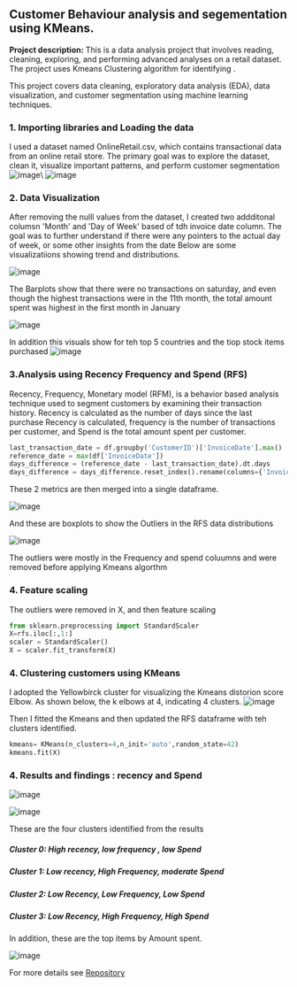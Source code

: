 ## Customer Behaviour analysis and segementation using KMeans.

**Project description:**  This is a data analysis project that involves reading, cleaning, exploring, and performing advanced analyses on a retail dataset.
The project uses Kmeans Clustering algorithm for identifying .

This project covers data cleaning, exploratory data analysis (EDA), data visualization, and customer segmentation using machine learning techniques. 

### 1. Importing libraries and Loading the data

 I used a dataset named OnlineRetail.csv, which contains transactional data from an online retail store. The primary goal was to explore the dataset, clean it, visualize important patterns, and perform customer segmentation
![image](https://github.com/moyinajayi/moyinajayi.github.io/assets/9222400/1dd5cc1a-05f8-4f53-82ab-93ed3cef801a)\ ![image](https://github.com/moyinajayi/moyinajayi.github.io/assets/9222400/ef198a92-0413-4d6f-9b09-b7abd3f70b30)


### 2. Data Visualization

After removing the nulll values from the dataset, I created two addditonal columsn 'Month' and 'Day of Week' based of tdh invoice date column. 
The goal was to further understand if there were any pointers to the actual day of week, or some other insights from the date
Below  are some visualizatiions showing trend and distributions.

![image](https://github.com/moyinajayi/moyinajayi.github.io/assets/9222400/12ea5d21-e2d4-4d01-9b60-3e779eadfd20)

The Barplots show that there were no transactions on saturday, and even though the highest transactions were in the 11th month, the total amount spent was highest in the first month in January

![image](https://github.com/moyinajayi/moyinajayi.github.io/assets/9222400/39f1f7ee-a0ab-4aa9-874f-a921c7b192af)


In addition this visuals show for teh top 5 countries and the tiop stock items purchased 
![image](https://github.com/moyinajayi/moyinajayi.github.io/assets/9222400/fa2c6cc6-828c-4e81-a884-c5253ae4185c)



### 3.Analysis using Recency Frequency and Spend (RFS)

Recency, Frequency, Monetary model (RFM), is a behavior based analysis technique used to segment customers by examining their transaction history. Recency is calculated as the number of days since the last purchase
Recency is calculated, frequency is the number of transactions per customer, and Spend is the total amount spent per customer.

```python
last_transaction_date = df.groupby('CustomerID')['InvoiceDate'].max()
reference_date = max(df['InvoiceDate'])
days_difference = (reference_date - last_transaction_date).dt.days
days_difference = days_difference.reset_index().rename(columns={'InvoiceDate': 'recency'})
```
These 2 metrics are then merged into a single dataframe.

![image](https://github.com/moyinajayi/moyinajayi.github.io/assets/9222400/0edc2421-bd39-4d44-919c-a4229c163394)

And these are boxplots to show the Outliers in the RFS data distributions

![image](https://github.com/moyinajayi/moyinajayi.github.io/assets/9222400/a58e8814-c381-4661-8e36-f87844461b16)

The outliers were mostly in the Frequency and spend coluumns and were removed before applying Kmeans algorthm



### 4. Feature scaling

The outliers were removed in X, and then feature scaling 

```python
from sklearn.preprocessing import StandardScaler
X=rfs.iloc[:,1:]
scaler = StandardScaler()
X = scaler.fit_transform(X)
```


### 4. Clustering customers using KMeans

I adopted the Yellowbirck cluster for visualizing the Kmeans distorion score Elbow. As shown below, the k elbows at 4, indicating 4 clusters.
![image](https://github.com/moyinajayi/moyinajayi.github.io/assets/9222400/1398c04e-8d19-407a-a8d1-6653e02ad672)

Then I fitted the Kmeans and then updated the RFS dataframe with teh clusters identified.

```python
kmeans= KMeans(n_clusters=4,n_init='auto',random_state=42)
kmeans.fit(X)
```

### 4. Results and findings : recency and Spend

![image](https://github.com/moyinajayi/moyinajayi.github.io/assets/9222400/50c76e6a-514d-4ffd-bbab-df17a4b89970)

![image](https://github.com/moyinajayi/moyinajayi.github.io/assets/9222400/9dac9e13-6710-4373-ae05-4e5ab83c8d22)

These are the four clusters identified from the results

##### Cluster 0: High recency, low frequency , low Spend
##### Cluster 1: Low recency, High Frequency, moderate Spend
##### Cluster 2: Low Recency, Low Frequency, Low Spend
##### Cluster 3: Low Recency,  High Frequency, High Spend


In addition, these are the top items by Amount spent.

![image](https://github.com/moyinajayi/moyinajayi.github.io/assets/9222400/828789d9-8209-4292-956d-362db448f755)


For more details see [Repository](https://github.com/moyinajayi/Retail_customer_Clustering)
